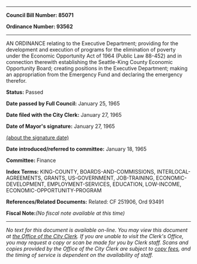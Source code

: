 

********

**Council Bill Number: 85071**
   
**Ordinance Number: 93562**
********

 AN ORDINANCE relating to the Executive Department; providing for the development and execution of programs for the elimination of poverty under the Economic Opportunity Act of 1964 (Public Law 88-452) and in connection therewith establishing the Seattle-King County Economic Opportunity Board; creating positions in the Executive Department; making an appropriation from the Emergency Fund and declaring the emergency therefor.

**Status:** Passed
   
**Date passed by Full Council:** January 25, 1965
   
**Date filed with the City Clerk:** January 27, 1965
   
**Date of Mayor's signature:** January 27, 1965
   
[(about the signature date)](/~public/approvaldate.htm)
   
   
   
**Date introduced/referred to committee:** January 18, 1965
   
**Committee:** Finance
   
   
**Index Terms:** KING-COUNTY, BOARDS-AND-COMMISSIONS, INTERLOCAL-AGREEMENTS, GRANTS, US-GOVERNMENT, JOB-TRAINING, ECONOMIC-DEVELOPMENT, EMPLOYMENT-SERVICES, EDUCATION, LOW-INCOME, ECONOMIC-OPPORTUNITY-PROGRAM

**References/Related Documents:** Related: CF 251906, Ord 93491

**Fiscal Note:**_(No fiscal note available at this time)_
********

_No text for this document is available on-line. You may view this document at [the Office of the City Clerk](http://www.seattle.gov/leg/clerk/contactUs.htm). If you are unable to visit the Clerk's Office, you may request a copy or scan be made for you by Clerk staff. Scans and copies provided by the Office of the City Clerk are subject to [copy fees](http://clerk.seattle.gov/~public/clerkfees.htm), and the timing of service is dependent on the availability of staff._

